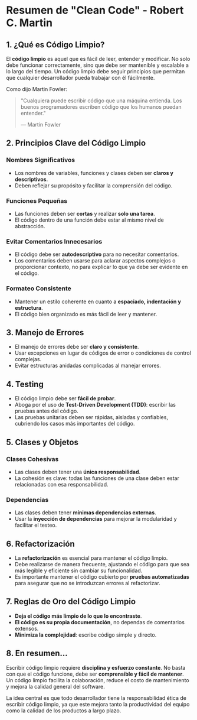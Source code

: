 # Resumen de "Clean Code" - Robert C. Martin

## 1. ¿Qué es Código Limpio?
El **código limpio** es aquel que es fácil de leer, entender y modificar. No solo debe funcionar correctamente, sino que debe ser mantenible y escalable a lo largo del tiempo. Un código limpio debe seguir principios que permitan que cualquier desarrollador pueda trabajar con él fácilmente.

Como dijo Martin Fowler:
> "Cualquiera puede escribir código que una máquina entienda. Los buenos programadores escriben código que los humanos puedan entender."
> 
> — Martin Fowler


## 2. Principios Clave del Código Limpio

### Nombres Significativos
- Los nombres de variables, funciones y clases deben ser **claros y descriptivos**.
- Deben reflejar su propósito y facilitar la comprensión del código.

### Funciones Pequeñas
- Las funciones deben ser **cortas** y realizar **solo una tarea**.
- El código dentro de una función debe estar al mismo nivel de abstracción.

### Evitar Comentarios Innecesarios
- El código debe ser **autodescriptivo** para no necesitar comentarios.
- Los comentarios deben usarse para aclarar aspectos complejos o proporcionar contexto, no para explicar lo que ya debe ser evidente en el código.

### Formateo Consistente
- Mantener un estilo coherente en cuanto a **espaciado, indentación y estructura**.
- El código bien organizado es más fácil de leer y mantener.

## 3. Manejo de Errores
- El manejo de errores debe ser **claro y consistente**.
- Usar excepciones en lugar de códigos de error o condiciones de control complejas.
- Evitar estructuras anidadas complicadas al manejar errores.

## 4. Testing
- El código limpio debe ser **fácil de probar**.
- Aboga por el uso de **Test-Driven Development (TDD)**: escribir las pruebas antes del código.
- Las pruebas unitarias deben ser rápidas, aisladas y confiables, cubriendo los casos más importantes del código.

## 5. Clases y Objetos
### Clases Cohesivas
- Las clases deben tener una **única responsabilidad**. 
- La cohesión es clave: todas las funciones de una clase deben estar relacionadas con esa responsabilidad.

### Dependencias
- Las clases deben tener **mínimas dependencias externas**.
- Usar la **inyección de dependencias** para mejorar la modularidad y facilitar el testeo.

## 6. Refactorización
- La **refactorización** es esencial para mantener el código limpio.
- Debe realizarse de manera frecuente, ajustando el código para que sea más legible y eficiente sin cambiar su funcionalidad.
- Es importante mantener el código cubierto por **pruebas automatizadas** para asegurar que no se introduzcan errores al refactorizar.

## 7. Reglas de Oro del Código Limpio
- **Deja el código más limpio de lo que lo encontraste**.
- **El código es su propia documentación**, no dependas de comentarios extensos.
- **Minimiza la complejidad**: escribe código simple y directo.

## 8. En resumen...
Escribir código limpio requiere **disciplina y esfuerzo constante**. No basta con que el código funcione, debe ser **comprensible y fácil de mantener**. Un código limpio facilita la colaboración, reduce el costo de mantenimiento y mejora la calidad general del software.

La idea central es que todo desarrollador tiene la responsabilidad ética de escribir código limpio, ya que este mejora tanto la productividad del equipo como la calidad de los productos a largo plazo.
